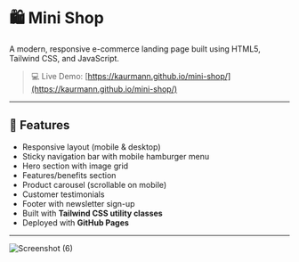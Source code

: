 # 🛍️ Mini Shop

A modern, responsive e-commerce landing page built using HTML5, Tailwind CSS, and JavaScript.

> 💻 Live Demo: [https://kaurmann.github.io/mini-shop/](https://kaurmann.github.io/mini-shop/)

---

## 🌟 Features

- Responsive layout (mobile & desktop)
- Sticky navigation bar with mobile hamburger menu
- Hero section with image grid
- Features/benefits section
- Product carousel (scrollable on mobile)
- Customer testimonials
- Footer with newsletter sign-up
- Built with **Tailwind CSS utility classes**
- Deployed with **GitHub Pages**

---

![Screenshot (6)](https://github.com/user-attachments/assets/021afafd-2384-4eda-8b26-5adf23a16fca)


